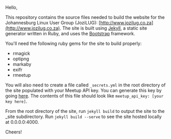 Hello,

This repository contains the source files needed to build the website
for the Johannesburg Linux User Group (JoziLUG):
[http://www.jozilug.co.za](http://www.jozilug.co.za).  The site is
built using [Jekyll](http://jekyllrb.com/), a static site generator
written in Ruby, and uses the [Bootstrap](http://getbootstrap.com/)
framework.

You'll need the following ruby gems for the site to build properly: 

* rmagick
* optipng
* markaby
* exifr
* rmeetup

You will also need to create a file called ``_secrets.yml`` in the
root directory of the site populated with your Meetup API key.  You
can generate this key by going
[here](https://secure.meetup.com/meetup_api/key/).  The contents of
this file should look like ``meetup_api_key: [your key here]``.

From the root directory of the site, run ``jekyll build`` to output
the site to the _site subdirectory.  Run ``jekyll build --serve`` to
see the site hosted locally at 0.0.0.0:4000.

Cheers!